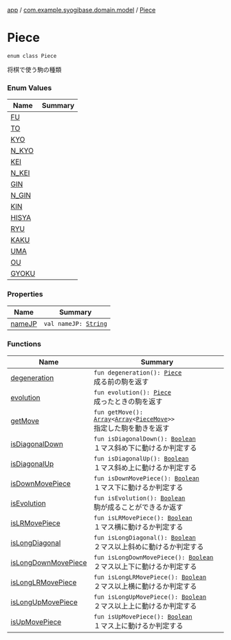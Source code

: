 [app](../../index.md) / [com.example.syogibase.domain.model](../index.md) / [Piece](./index.md)

# Piece

`enum class Piece`

将棋で使う駒の種類

### Enum Values

| Name | Summary |
|---|---|
| [FU](-f-u.md) |  |
| [TO](-t-o.md) |  |
| [KYO](-k-y-o.md) |  |
| [N_KYO](-n_-k-y-o.md) |  |
| [KEI](-k-e-i.md) |  |
| [N_KEI](-n_-k-e-i.md) |  |
| [GIN](-g-i-n.md) |  |
| [N_GIN](-n_-g-i-n.md) |  |
| [KIN](-k-i-n.md) |  |
| [HISYA](-h-i-s-y-a.md) |  |
| [RYU](-r-y-u.md) |  |
| [KAKU](-k-a-k-u.md) |  |
| [UMA](-u-m-a.md) |  |
| [OU](-o-u.md) |  |
| [GYOKU](-g-y-o-k-u.md) |  |

### Properties

| Name | Summary |
|---|---|
| [nameJP](name-j-p.md) | `val nameJP: `[`String`](https://kotlinlang.org/api/latest/jvm/stdlib/kotlin/-string/index.html) |

### Functions

| Name | Summary |
|---|---|
| [degeneration](degeneration.md) | `fun degeneration(): `[`Piece`](./index.md)<br>成る前の駒を返す |
| [evolution](evolution.md) | `fun evolution(): `[`Piece`](./index.md)<br>成ったときの駒を返す |
| [getMove](get-move.md) | `fun getMove(): `[`Array`](https://kotlinlang.org/api/latest/jvm/stdlib/kotlin/-array/index.html)`<`[`Array`](https://kotlinlang.org/api/latest/jvm/stdlib/kotlin/-array/index.html)`<`[`PieceMove`](../../com.example.syogibase.domain.value/-piece-move/index.md)`>>`<br>指定した駒を動きを返す |
| [isDiagonalDown](is-diagonal-down.md) | `fun isDiagonalDown(): `[`Boolean`](https://kotlinlang.org/api/latest/jvm/stdlib/kotlin/-boolean/index.html)<br>１マス斜め下に動けるか判定する |
| [isDiagonalUp](is-diagonal-up.md) | `fun isDiagonalUp(): `[`Boolean`](https://kotlinlang.org/api/latest/jvm/stdlib/kotlin/-boolean/index.html)<br>１マス斜め上に動けるか判定する |
| [isDownMovePiece](is-down-move-piece.md) | `fun isDownMovePiece(): `[`Boolean`](https://kotlinlang.org/api/latest/jvm/stdlib/kotlin/-boolean/index.html)<br>１マス下に動けるか判定する |
| [isEvolution](is-evolution.md) | `fun isEvolution(): `[`Boolean`](https://kotlinlang.org/api/latest/jvm/stdlib/kotlin/-boolean/index.html)<br>駒が成ることができるか返す |
| [isLRMovePiece](is-l-r-move-piece.md) | `fun isLRMovePiece(): `[`Boolean`](https://kotlinlang.org/api/latest/jvm/stdlib/kotlin/-boolean/index.html)<br>１マス横に動けるか判定する |
| [isLongDiagonal](is-long-diagonal.md) | `fun isLongDiagonal(): `[`Boolean`](https://kotlinlang.org/api/latest/jvm/stdlib/kotlin/-boolean/index.html)<br>２マス以上斜めに動けるか判定する |
| [isLongDownMovePiece](is-long-down-move-piece.md) | `fun isLongDownMovePiece(): `[`Boolean`](https://kotlinlang.org/api/latest/jvm/stdlib/kotlin/-boolean/index.html)<br>２マス以上下に動けるか判定する |
| [isLongLRMovePiece](is-long-l-r-move-piece.md) | `fun isLongLRMovePiece(): `[`Boolean`](https://kotlinlang.org/api/latest/jvm/stdlib/kotlin/-boolean/index.html)<br>２マス以上横に動けるか判定する |
| [isLongUpMovePiece](is-long-up-move-piece.md) | `fun isLongUpMovePiece(): `[`Boolean`](https://kotlinlang.org/api/latest/jvm/stdlib/kotlin/-boolean/index.html)<br>２マス以上上に動けるか判定する |
| [isUpMovePiece](is-up-move-piece.md) | `fun isUpMovePiece(): `[`Boolean`](https://kotlinlang.org/api/latest/jvm/stdlib/kotlin/-boolean/index.html)<br>１マス上に動けるか判定する |
